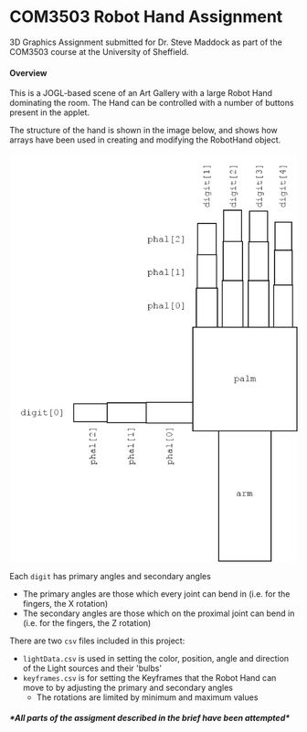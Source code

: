 # COM3503 Robot Hand Assignment
3D Graphics Assignment submitted for Dr. Steve Maddock as part of the COM3503 course at the University of Sheffield.

#### Overview

This is a JOGL-based scene of an Art Gallery with a large Robot Hand dominating the room. The Hand can be controlled with a number of buttons present in the applet.

The structure of the hand is shown in the image below, and shows how arrays have been used in creating and modifying the RobotHand object.

![RobotHand](RobotHand.png  "RobotHand")

Each `digit` has primary angles and secondary angles
- The primary angles are those which every joint can bend in (i.e. for the fingers, the X rotation)
- The secondary angles are those which on the proximal joint can bend in (i.e. for the fingers, the Z rotation)

There are two `csv` files included in this project:
- `lightData.csv` is used in setting the color, position, angle and direction of the Light sources and their 'bulbs'
- `keyframes.csv` is for setting the Keyframes that the Robot Hand can move to by adjusting the primary and secondary angles
	- The rotations are limited by minimum and maximum values
	
##### \*All parts of the assigment described in the brief have been attempted\*